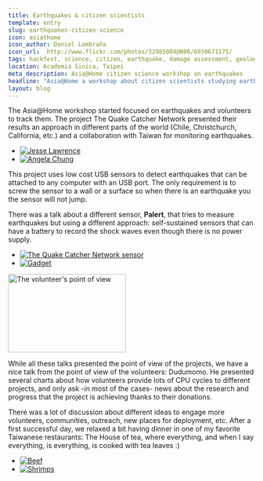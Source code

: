 ```yaml
---
title: Earthquakes & citizen scientists
template: entry
slug: earthquakes-citizen-science
icon: asiathome
icon_author: Daniel Lombraña
icon_url:  http://www.flickr.com/photos/32985084@N00/6930671175/
tags: hackfest, science, citizen, earthquake, damage assessment, geology
location: Academia Sinica, Taipei
meta_description: Asia@Home citizen science workshop on earthquakes
headline: "Asia@Home a workshop about citizen scientists studying earthquakes."
layout: blog
---
```


The Asia@Home workshop started focused on earthquakes and volunteers to track them. 
The project The Quake Catcher Network presented their results an approach in different parts of the world (Chile, Christchurch, California, etc.) and a collaboration with Taiwan for monitoring earthquakes.

<!--more-->
<ul class="thumbnails">
    <li class="span6">
        <div class="thumbnail">
            <a href="http://www.flickr.com/photos/teleyinex/6784412762/" title="Jesse Lawrence by Teleyinex, on Flickr"><img alt="Jesse Lawrence" src="http://farm8.staticflickr.com/7209/6784412762_0cccc90fde_b.jpg" /></a>
         </div>
     </li>
     <li class="span6">
        <div class="thumbnail">
            <a href="http://www.flickr.com/photos/teleyinex/6930531043/" title="Angela Chung by Teleyinex, on Flickr"><img alt="Angela Chung" src="http://farm8.staticflickr.com/7185/6930531043_d3b6c0748d_b.jpg"/></a>
        </div>
     </li>
</ul>

This project uses low cost USB sensors to detect earthquakes that can be attached to any computer with an USB port. The only requirement is to screw the sensor to a wall or a surface so when there is an earthquake you the sensor will not jump.

There was a talk about a different sensor, <b>Palert</b>, that tries to measure earthquakes but using a different approach: self-sustained sensors that can have a battery to record the shock waves even though there is no power supply.

<ul class="thumbnails">
    <li class="span6">
       <div class="thumbnail">
            <a href="http://www.flickr.com/photos/teleyinex/6930671175/" title="The Quake Catcher Network sensor by Teleyinex, on Flickr"><img alt="The Quake Catcher Network sensor" src="http://farm8.staticflickr.com/7195/6930671175_54d3a3f585_b.jpg"/></a>
       </div>
    </li>
    <li class="span6">
        <div class="thumbnail">
            <a href="http://www.flickr.com/photos/teleyinex/6784655622/" title="Gadget by Teleyinex, on Flickr"><img alt="Gadget"  src="http://farm8.staticflickr.com/7044/6784655622_90949cda7e_b.jpg" /></a>
        </div>
    </li>
</ul>

<a class="pull-right" href="http://www.flickr.com/photos/teleyinex/6784493866/" title="The volunteer's point of view by Teleyinex, on Flickr"><img class="img-polaroid" alt="The volunteer's point of view" height="160" src="http://farm8.staticflickr.com/7192/6784493866_14a261acb3_m.jpg" width="240" /></a>

While all these talks presented the point of view of the projects, we have a nice talk from the point of view of the volunteers: Dudumomo. He presented several charts about how volunteers provide lots of CPU cycles to different projects, and only ask -in most of the cases- news about the research and progress that the project is achieving thanks to their donations.


There was a lot of discussion about different ideas to engage more volunteers, communities, outreach, new places for deployment, etc. After a first successful day, we relaxed a bit having dinner in one of my favorite Taiwanese restaurants: The House of tea, where everything, and when I say everything, is everything, is cooked with tea leaves :)

<ul class="thumbnails">
    <li class="span6">
        <div class="thumbnail">
            <a href="http://www.flickr.com/photos/teleyinex/6785267654/" title="Beef by Teleyinex, on Flickr"><img alt="Beef" src="http://farm8.staticflickr.com/7066/6785267654_b2e392a7e0_b.jpg" /></a>
        </div>
    </li>
    <li class="span6">
        <div class="thumbnail">
            <a href="http://www.flickr.com/photos/teleyinex/6931384669/" title="Shrimps by Teleyinex, on Flickr"><img alt="Shrimps" src="http://farm8.staticflickr.com/7202/6931384669_947615a6b0_b.jpg" /></a>
        </div>
    </li>
</ul>
